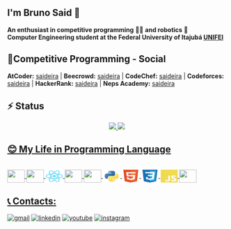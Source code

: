 ## I'm Bruno Said 👋

**An enthusiast in competitive programming** 👨‍💻 **and robotics** 🤖 <br>
**Computer Engineering student at the Federal University of Itajubá [UNIFEI](https://unifei.edu.br/)**

## 🥇Competitive Programming - Social
**AtCoder:** [saideira](https://atcoder.jp/users/saideira) | **Beecrowd:** [saideira](https://www.beecrowd.com.br/judge/pt/profile/570489) | **CodeChef:** [saideira](https://www.codechef.com/users/saideira) | **Codeforces:** [saideira](https://codeforces.com/profile/saideira) | **HackerRank:** [saideira](https://www.hackerrank.com/saideira) | **Neps Academy:** [saideira](https://neps.academy/br/user/20159)

## ⚡ Status

<div align="center">
  <a href="https://github.com/brsaidas">
  <img height="180em" src="https://github-readme-stats.vercel.app/api?username=brsaidas&show_icons=true&theme=tokyonight&include_all_commits=true&count_private=true"/>
  <img height="180em" src="https://github-readme-stats.vercel.app/api/top-langs/?username=brsaidas&layout=compact&langs_count=7&theme=tokyonight"/>
</div>

## 😊 My Life in Programming Language
  
<div style="display: inline_block"><br>
  <img align="center" height="30" width="40" src="https://cdn.jsdelivr.net/gh/devicons/devicon/icons/c/c-original.svg">
  <img align="center" height="30" width="40" src="https://cdn.jsdelivr.net/gh/devicons/devicon/icons/cplusplus/cplusplus-original.svg">
  <img align="center" height="30" width="40" src="https://raw.githubusercontent.com/devicons/devicon/master/icons/react/react-original.svg">
  <img align="center" height="30" width="40" src="https://cdn.jsdelivr.net/gh/devicons/devicon/icons/haskell/haskell-original.svg">
  <img align="center" height="30" width="40" src="https://cdn.jsdelivr.net/gh/devicons/devicon/icons/java/java-original.svg">
  <img align="center" height="30" width="40" src="https://raw.githubusercontent.com/devicons/devicon/master/icons/python/python-original.svg">
  <img align="center" height="30" width="40" src="https://raw.githubusercontent.com/devicons/devicon/master/icons/html5/html5-original.svg">
  <img align="center" height="30" width="40" src="https://raw.githubusercontent.com/devicons/devicon/master/icons/css3/css3-original.svg">
  <img align="center" height="30" width="40" src="https://raw.githubusercontent.com/devicons/devicon/master/icons/javascript/javascript-plain.svg">
  <img align="center" height="30" width="40" src="https://cdn.jsdelivr.net/gh/devicons/devicon/icons/androidstudio/androidstudio-original.svg">  
</div>
  
## 📞 Contacts: 
[![gmail](https://img.shields.io/badge/Gmail-D14836?style=for-the-badge&logo=gmail&logoColor=white)](mailto:brunosaidalvesdesouza@gmail.com)
[![linkedin](https://img.shields.io/badge/-LinkedIn-blue?style=for-the-badge&logo=linkedin&logoColor=white)](https://www.linkedin.com/in/bruno-said-58bb04255/)
[![youtube](https://img.shields.io/badge/YouTube-D14836?style=for-the-badge&logo=youtube&logoColor=white)](https://www.youtube.com/channel/UCnyakmAOPhSMTr9HILjjmYA/featured)
[![instagram](https://img.shields.io/badge/instagram-%23E4405F.svg?&style=for-the-badge&logo=instagram&logoColor=white)](https://www.instagram.com/brsaidas/)
